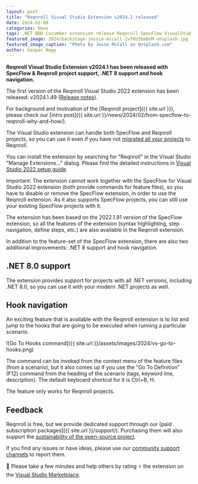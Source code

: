 ```yaml
---
layout: post
title: "Reqnroll Visual Studio Extension v2024.1 released"
date: 2024-02-08
categories: News
tags: .NET BDD Cucumber extension release Reqnroll SpecFlow VisualStudio
featured_image: 2024/backstage-jessie-mccall-2vfKU3bm8xM-unsplash.jpg
featured_image_caption: "Photo by Jesse McCall on Unsplash.com"
author: Gaspar Nagy
---
```


**Reqnroll Visual Studio Extension v2024.1 has been released with SpecFlow & Reqnroll project support, .NET 8 support and hook navigation.**

The first version of the Reqnroll Visual Studio 2022 extension has been released: v2024.1.49 ([Release notes](https://go.reqnroll.net/vs-release-notes)).

For background and motivation of the [Reqnroll project]({{ site.url }}), please check our [intro post]({{ site.url }}/news/2024/02/from-specflow-to-reqnroll-why-and-how/).

The Visual Studio extension can handle both SpecFlow and Reqnroll projects, so you can use it even if you have not [migrated all your projects](https://go.reqnroll.net/guide-migrating-from-specflow) to Reqnroll.

You can install the extension by searching for "Reqnroll" in the Visual Studio "Manage Extensions…" dialog. Please find the detailed instructions in [Visual Studio 2022 setup guide](https://go.reqnroll.net/doc-setup-vs).

Important: The extension cannot work together with the SpecFlow for Visual Studio 2022 extension (both provide commands for feature files), so you have to disable or remove the SpecFlow extension, in order to use the Reqnroll extension. As it also supports SpecFlow projects, you can still use your existing SpecFlow projects with it.

The extension has been based on the 2022.1.91 version of the SpecFlow extension, so all the features of the extension (syntax highlighting, step navigation, define steps, etc.) are also available in the Reqnroll extension.

In addition to the feature-set of the SpecFlow extension, there are also two additional improvements: .NET 8 support and hook navigation.

## .NET 8.0 support

The extension provides support for projects with all .NET versions, including .NET 8.0, so you can use it with your modern .NET projects as well.

## Hook navigation

An exciting feature that is available with the Reqnroll extension is to list and jump to the hooks that are going to be executed when running a particular scenario.

![Go To Hooks command]({{ site.url }}/assets/images/2024/vs-go-to-hooks.png)

The command can be invoked from the context menu of the feature files (from a scenario), but it also comes up if you use the "Go To Definition" (F12) command from the heading of the scenario (tags, keyword line, description). The default keyboard shortcut for it is Ctrl+B, H.

The feature only works for Reqnroll projects.

## Feedback

Reqnroll is free, but we provide dedicated support through our [paid subscription packages]({{ site.url }}/support/). Purchasing them will also support the [sustainability of the open-source project](https://go.reqnroll.net/sustainability).

If you find any issues or have ideas, please use our [community support channels](https://go.reqnroll.net/community-support) to report them.

📢 Please take a few minutes and help others by rating ⭐ the extension on the [Visual Studio Marketplace](https://go.reqnroll.net/vs2022-extension).